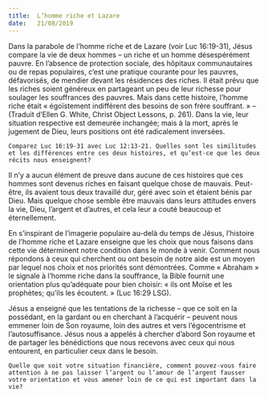 ```yaml
---
title:  L’homme riche et Lazare
date:   21/08/2019
---
```


Dans la parabole de l’homme riche et de Lazare (voir Luc 16:19-31), Jésus compare la vie de deux hommes – un riche et un homme désespérément pauvre. En l’absence de protection sociale, des hôpitaux communautaires ou de repas populaires, c’est une pratique courante pour les pauvres, défavorisés, de mendier devant les résidences des riches. Il était prévu que les riches soient généreux en partageant un peu de leur richesse pour soulager les souffrances des pauvres. Mais dans cette histoire, l’homme riche était « égoïstement indifférent des besoins de son frère souffrant. » – (Traduit d’Ellen G. White, Christ Object Lessons, p. 261). Dans la vie, leur situation respective est demeurée inchangée; mais à la mort, après le jugement de Dieu, leurs positions ont été radicalement inversées.

`Comparez Luc 16:19-31 avec Luc 12:13-21. Quelles sont les similitudes et les différences entre ces deux histoires, et qu’est-ce que les deux récits nous enseignent?`

Il n’y a aucun élément de preuve dans aucune de ces histoires que ces hommes sont devenus riches en faisant quelque chose de mauvais. Peut-être, ils avaient tous deux travaillé dur, géré avec soin et étaient bénis par Dieu. Mais quelque chose semble être mauvais dans leurs attitudes envers la vie, Dieu, l’argent et d’autres, et cela leur a couté beaucoup et éternellement.

En s’inspirant de l’imagerie populaire au-delà du temps de Jésus, l’histoire de l’homme riche et Lazare enseigne que les choix que nous faisons dans cette vie déterminent notre condition dans le monde à venir. Comment nous répondons à ceux qui cherchent ou ont besoin de notre aide est un moyen par lequel nos choix et nos priorités sont démontrées. Comme « Abraham » le signale à l’homme riche dans la souffrance, la Bible fournit une orientation plus qu’adéquate pour bien choisir: « ils ont Moïse et les prophètes; qu’ils les écoutent. » (Luc 16:29 LSG).

Jésus a enseigné que les tentations de la richesse – que ce soit en la possédant, en la gardant ou en cherchant à l’acquérir – peuvent nous emmener loin de Son royaume, loin des autres et vers l’égocentrisme et l’autosuffisance. Jésus nous a appelés à chercher d’abord Son royaume et de partager les bénédictions que nous recevons avec ceux qui nous entourent, en particulier ceux dans le besoin.

`Quelle que soit votre situation financière, comment pouvez-vous faire attention à ne pas laisser l’argent ou l’amour de l’argent fausser votre orientation et vous amener loin de ce qui est important dans la vie?`